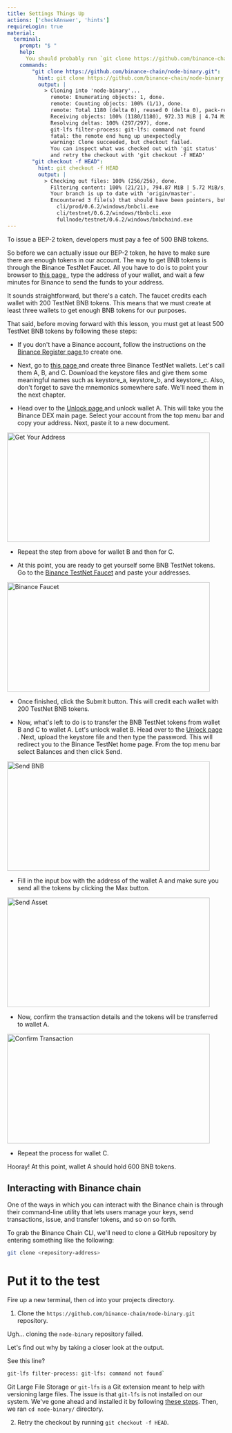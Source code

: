 ```yaml
---
title: Settings Things Up
actions: ['checkAnswer', 'hints']
requireLogin: true
material:
  terminal:
    prompt: "$ "
    help:
      You should probably run `git clone https://github.com/binance-chain/node-binary.git` followed by `git checkout -f HEAD`.
    commands:
        "git clone https://github.com/binance-chain/node-binary.git":
          hint: git clone https://github.com/binance-chain/node-binary.git
          output: |
            > Cloning into 'node-binary'...
              remote: Enumerating objects: 1, done.
              remote: Counting objects: 100% (1/1), done.
              remote: Total 1180 (delta 0), reused 0 (delta 0), pack-reused 1179
              Receiving objects: 100% (1180/1180), 972.33 MiB | 4.74 MiB/s, done.
              Resolving deltas: 100% (297/297), done.
              git-lfs filter-process: git-lfs: command not found
              fatal: the remote end hung up unexpectedly
              warning: Clone succeeded, but checkout failed.
              You can inspect what was checked out with 'git status'
              and retry the checkout with 'git checkout -f HEAD'
        "git checkout -f HEAD":
          hint: git checkout -f HEAD
          output: |
            > Checking out files: 100% (256/256), done.
              Filtering content: 100% (21/21), 794.87 MiB | 5.72 MiB/s, done.
              Your branch is up to date with 'origin/master'.
              Encountered 3 file(s) that should have been pointers, but weren't:
                cli/prod/0.6.2/windows/bnbcli.exe
                cli/testnet/0.6.2/windows/tbnbcli.exe
                fullnode/testnet/0.6.2/windows/bnbchaind.exe
---
```


To issue a BEP-2 token, developers must pay a fee of 500 BNB tokens.

So before we can actually issue our BEP-2 token, he have to make sure there are enough tokens in our account. The way to get BNB tokens is through the Binance TestNet Faucet. All you have to do is to point your browser to <a href="https://www.binance.com/en/dex/testnet/address" target=”_blank”> this page </a>, type the address of your wallet, and wait a few minutes for Binance to send the funds to your address.

It sounds straightforward, but there's a catch. The faucet credits each wallet with 200 TestNet BNB tokens. This means that we must create at least three wallets to get enough BNB tokens for our purposes.

That said, before moving forward with this lesson, you must get at least 500 TestNet BNB tokens by following these steps:

* If you don't have a Binance account, follow the instructions on the 
<a href="https://www.binance.com/en/register" target=”_blank”> Binance Register page </a> to create one.

* Next, go to <a href="https://testnet.binance.org/en/create" target=”_blank”> this page </a> and create three Binance TestNet wallets. Let's call them A, B, and C. Download the keystore files and give them some meaningful names such as keystore_a, keystore_b, and keystore_c. Also, don't forget to save the mnemonics somewhere safe. We'll need them in the next chapter.

* Head over to the <a href="https://testnet.binance.org/en/unlock" target=”_blank”> Unlock page </a> and unlock wallet A. This will take you the Binance DEX main page. Select your account from the top menu bar and copy your address. Next, paste it to a new document.

<img src="/static/image/lesson-13/bep2-loom-grab-your-address.png" alt="Get Your Address" height="253" width="469">

* Repeat the step from above for wallet B and then for C.

* At this point, you are ready to get yourself some BNB TestNet tokens. Go to the <a href="https://www.binance.com/en/dex/testnet/address" target=”_blank”> Binance TestNet Faucet</a> and paste your addresses.

<img src="/static/image/lesson-13/bep2-loom-binance-faucet.png" alt="Binance Faucet" height="253" width="469">

* Once finished, click the Submit button. This will credit each wallet with 200 TestNet BNB tokens.

* Now, what's left to do is to transfer the BNB TestNet tokens from wallet B and C to wallet A. Let's unlock wallet B. Head over to the <a href="https://testnet.binance.org/en/unlock" target=”_blank”> Unlock page </a>. Next, upload the keystore file and then type the password. This will redirect you to the Binance TestNet home page. From the top menu bar select Balances and then click Send.

<img src="/static/image/lesson-13/bep2-loom-send-bnb.png" alt="Send BNB" height="253" width="469">

* Fill in the input box with the address of the wallet A and make sure you send all the tokens by clicking the Max button.

<img src="/static/image/lesson-13/bep2-loom-send-asset.png" alt="Send Asset" height="253" width="469">

* Now, confirm the transaction details and the tokens will be transferred to wallet A.

<img src="/static/image/lesson-13/bep2-loom-confirm-transaction.png" alt="Confirm Transaction" height="253" width="469">

* Repeat the process for wallet C.

Hooray! At this point, wallet A should hold 600 BNB tokens.


## Interacting with Binance chain

One of the ways in which you can interact with the Binance chain is through their command-line utility that lets users manage your keys, send transactions, issue, and transfer tokens, and so on so forth.

To grab the Binance Chain CLI, we'll need to clone a GitHub repository by entering something like the following:

```bash
git clone <repository-address>
```

# Put it to the test

Fire up a new terminal, then `cd` into your projects directory.

1. Clone the `https://github.com/binance-chain/node-binary.git` repository.


Ugh... cloning the `node-binary` repository failed.

Let's find out why by taking a closer look at the output.

See this line?

```bash
git-lfs filter-process: git-lfs: command not found`
```

Git Large File Storage or `git-lfs` is a Git extension meant to help with versioning large files. The issue is that `git-lfs` is not installed on our system. We've gone ahead and installed it by following <a href="https://git-lfs.github.com/)" target=”_blank”> these steps</a>. Then, we ran `cd node-binary/` directory.

2. Retry the checkout by running `git checkout -f HEAD`.
